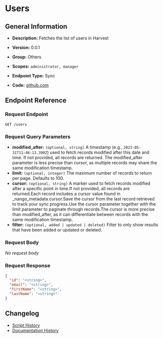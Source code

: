 <!-- BEGIN GENERATED CONTENT -->
# Users

## General Information

- **Description:** Fetches the list of users in Harvest

- **Version:** 0.0.1
- **Group:** Others
- **Scopes:** `administrator, manager`
- **Endpoint Type:** Sync
- **Code:** [github.com](https://github.com/NangoHQ/integration-templates/tree/main/integrations/harvest/syncs/users.ts)


## Endpoint Reference

### Request Endpoint

`GET /users`

### Request Query Parameters

- **modified_after:** `(optional, string)` A timestamp (e.g., `2023-05-31T11:46:13.390Z`) used to fetch records modified after this date and time. If not provided, all records are returned. The modified_after parameter is less precise than cursor, as multiple records may share the same modification timestamp.
- **limit:** `(optional, integer)` The maximum number of records to return per page. Defaults to 100.
- **cursor:** `(optional, string)` A marker used to fetch records modified after a specific point in time.If not provided, all records are returned.Each record includes a cursor value found in _nango_metadata.cursor.Save the cursor from the last record retrieved to track your sync progress.Use the cursor parameter together with the limit parameter to paginate through records.The cursor is more precise than modified_after, as it can differentiate between records with the same modification timestamp.
- **filter:** `(optional, added | updated | deleted)` Filter to only show results that have been added or updated or deleted.

### Request Body

_No request body_

### Request Response

```json
{
  "id": "<string>",
  "email": "<string>",
  "firstName": "<string>",
  "lastName": "<string>"
}
```

## Changelog

- [Script History](https://github.com/NangoHQ/integration-templates/commits/main/integrations/harvest/syncs/users.ts)
- [Documentation History](https://github.com/NangoHQ/integration-templates/commits/main/integrations/harvest/syncs/users.md)

<!-- END  GENERATED CONTENT -->


